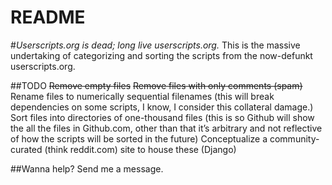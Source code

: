 README
======
#*Userscripts.org is dead; long live userscripts.org.*
This is the massive undertaking of categorizing and sorting the scripts from the now-defunkt userscripts.org.

##TODO
~~Remove empty files~~
~~Remove files with only comments (spam)~~
Rename files to numerically sequential filenames (this will break dependencies on some scripts, I know, I consider this collateral damage.)
Sort files into directories of one-thousand files (this is so Github will show the all the files in Github.com, other than that it’s arbitrary and not reflective of how the scripts will be sorted in the future)
Conceptualize a community-curated (think reddit.com) site to house these (Django)

##Wanna help?
Send me a message.
